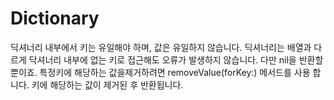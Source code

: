 # Dictionary



딕셔너리 내부에서 키는 유일해야 하며, 값은 유일하지 않습니다. 딕셔너리는 배열과 다르게 닥셔너리 내부에 없는 키로 접근해도 오류가 발생하지 않습니다. 다만 nil을 반환할 뿐이죠. 특정키에 해당하는 값을제거하려면 removeValue(forKey:) 메서드를 사용 합니다. 키에 해당하는 값이 제거된 후 반환됩니다.

